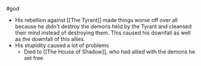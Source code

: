 #god 

- His rebellion against [[The Tyrant]] made things worse off over all because he didn't destroy the demons held by the Tyrant and cleansed their mind instead of destroying them. This caused his downfall as well as the downfall of this allies 
- His stupidity caused a lot of problems 
	- Died to [[The House of Shadow]], who had allied with the demons he set free